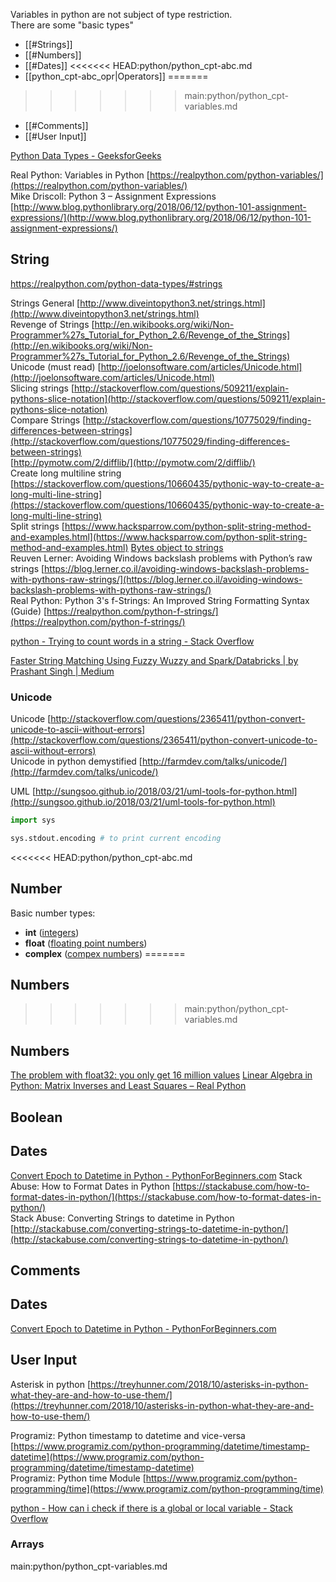 Variables in python are not subject of type restriction.  
There are some "basic types"

- [[#Strings]]
- [[#Numbers]]
- [[#Dates]]
<<<<<<< HEAD:python/python_cpt-abc.md
- [[python_cpt-abc_opr|Operators]]
=======
>>>>>>> main:python/python_cpt-variables.md
- [[#Comments]]
- [[#User Input]]

[Python Data Types - GeeksforGeeks](https://www.geeksforgeeks.org/python-data-types/)

Real Python: Variables in Python [https://realpython.com/python-variables/](https://realpython.com/python-variables/)  
Mike Driscoll: Python 3 – Assignment Expressions [http://www.blog.pythonlibrary.org/2018/06/12/python-101-assignment-expressions/](http://www.blog.pythonlibrary.org/2018/06/12/python-101-assignment-expressions/)  

  

## String

https://realpython.com/python-data-types/#strings

Strings General [http://www.diveintopython3.net/strings.html](http://www.diveintopython3.net/strings.html)  
Revenge of Strings [http://en.wikibooks.org/wiki/Non-Programmer%27s_Tutorial_for_Python_2.6/Revenge_of_the_Strings](http://en.wikibooks.org/wiki/Non-Programmer%27s_Tutorial_for_Python_2.6/Revenge_of_the_Strings)  
Unicode (must read) [http://joelonsoftware.com/articles/Unicode.html](http://joelonsoftware.com/articles/Unicode.html)  
Slicing strings [http://stackoverflow.com/questions/509211/explain-pythons-slice-notation](http://stackoverflow.com/questions/509211/explain-pythons-slice-notation)  
Compare Strings [http://stackoverflow.com/questions/10775029/finding-differences-between-strings](http://stackoverflow.com/questions/10775029/finding-differences-between-strings)  
[http://pymotw.com/2/difflib/](http://pymotw.com/2/difflib/)  
Create long multiline string [https://stackoverflow.com/questions/10660435/pythonic-way-to-create-a-long-multi-line-string](https://stackoverflow.com/questions/10660435/pythonic-way-to-create-a-long-multi-line-string)  
Split strings [https://www.hacksparrow.com/python-split-string-method-and-examples.html](https://www.hacksparrow.com/python-split-string-method-and-examples.html) 
[Bytes object to strings](https://stackoverflow.com/questions/606191/convert-bytes-to-a-string)  
Reuven Lerner: Avoiding Windows backslash problems with Python’s raw strings [https://blog.lerner.co.il/avoiding-windows-backslash-problems-with-pythons-raw-strings/](https://blog.lerner.co.il/avoiding-windows-backslash-problems-with-pythons-raw-strings/)  
Real Python: Python 3's f-Strings: An Improved String Formatting Syntax (Guide) [https://realpython.com/python-f-strings/](https://realpython.com/python-f-strings/)  

[python - Trying to count words in a string - Stack Overflow](https://stackoverflow.com/questions/17507876/trying-to-count-words-in-a-string)

[Faster String Matching Using Fuzzy Wuzzy and Spark/Databricks | by Prashant Singh | Medium](https://medium.com/@prashantsingh2026/faster-string-matching-using-fuzzy-wuzzy-and-spark-databricks-8dc589635151)


### Unicode

Unicode [http://stackoverflow.com/questions/2365411/python-convert-unicode-to-ascii-without-errors](http://stackoverflow.com/questions/2365411/python-convert-unicode-to-ascii-without-errors)  
Unicode in python demystified [http://farmdev.com/talks/unicode/](http://farmdev.com/talks/unicode/)  
  
UML [http://sungsoo.github.io/2018/03/21/uml-tools-for-python.html](http://sungsoo.github.io/2018/03/21/uml-tools-for-python.html)


```python
import sys   

sys.stdout.encoding # to print current encoding
```


<<<<<<< HEAD:python/python_cpt-abc.md
## Number  

Basic number types:
- **int** ([integers](https://realpython.com/python-data-types/#integers)) 
- **float** ([floating point numbers](https://realpython.com/python-data-types/#floating-point-numbers))
- **complex** ([compex numbers](https://realpython.com/python-complex-numbers/))
=======
## Numbers  
>>>>>>> main:python/python_cpt-variables.md

## Numbers  

[The problem with float32: you only get 16 million values](https://pythonspeed.com/articles/float64-float32-precision/)
[Linear Algebra in Python: Matrix Inverses and Least Squares – Real Python](https://realpython.com/python-linear-algebra/)
  
## Boolean


## Dates

[Convert Epoch to Datetime in Python - PythonForBeginners.com](https://www.pythonforbeginners.com/basics/convert-epoch-to-datetime-in-python)
Stack Abuse: How to Format Dates in Python [https://stackabuse.com/how-to-format-dates-in-python/](https://stackabuse.com/how-to-format-dates-in-python/)  
Stack Abuse: Converting Strings to datetime in Python [http://stackabuse.com/converting-strings-to-datetime-in-python/](http://stackabuse.com/converting-strings-to-datetime-in-python/)  

## Comments  


## Dates

[Convert Epoch to Datetime in Python - PythonForBeginners.com](https://www.pythonforbeginners.com/basics/convert-epoch-to-datetime-in-python)


## User Input  
  

  
Asterisk in python [https://treyhunner.com/2018/10/asterisks-in-python-what-they-are-and-how-to-use-them/](https://treyhunner.com/2018/10/asterisks-in-python-what-they-are-and-how-to-use-them/)  
  
Programiz: Python timestamp to datetime and vice-versa [https://www.programiz.com/python-programming/datetime/timestamp-datetime](https://www.programiz.com/python-programming/datetime/timestamp-datetime)  
Programiz: Python time Module [https://www.programiz.com/python-programming/time](https://www.programiz.com/python-programming/time)  
  
[python - How can i check if there is a global or local variable - Stack Overflow](https://stackoverflow.com/questions/37512712/how-can-i-check-if-there-is-a-global-or-local-variable#37512745)


### Arrays


main:python/python_cpt-variables.md

